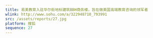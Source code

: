 ```yaml
---
title: 易美教育入驻华尔街地标建筑BBH商务楼，旨在做美国高端教育咨询的领军者 
wlink: http://www.sohu.com/a/322948710_793991
src: /assets/reports/27.jpg
platform: 搜狐
sequence: 27
---
```

